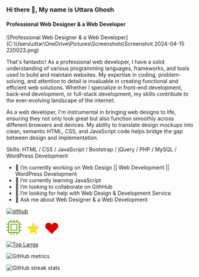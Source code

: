 ### Hi there 👋, My name is Uttara Ghosh

#### Professional Web Designer & a Web Developer
![Professional Web Designer & a Web Developer](C:\Users\uttar\OneDrive\Pictures\Screenshots\Screenshot 2024-04-15 220023.png)

That's fantastic! As a professional web developer, I have a solid understanding of various programming languages, frameworks, and tools used to build and maintain websites. My expertise in coding, problem-solving, and attention to detail is invaluable in creating functional and efficient web solutions. Whether I specialize in front-end development, back-end development, or full-stack development, my  skills contribute to the ever-evolving landscape of the internet.

As a web developer, I'm instrumental in bringing web designs to life, ensuring they not only look great but also function smoothly across different browsers and devices. My ability to translate design mockups into clean, semantic HTML, CSS, and JavaScript code helps bridge the gap between design and implementation.

Skills: HTML / CSS / JavaScript / Bootstrap / jQuery  /  PHP /  MySQL / WordPress Development

- 🔭 I’m currently working on Web Design ||  Web Development || WordPress Development 
- 🌱 I’m currently learning JavaScript 
- 👯 I’m looking to collaborate on GithHub 
- 🤔 I’m looking for help with Web Design & Development Service 
- 💬 Ask me about Web Designer & a Web Development 


[<img src='https://cdn.jsdelivr.net/npm/simple-icons@3.0.1/icons/github.svg' alt='github' height='40'>](https://github.com/https://github.com/devuttara)  

<a href='https://docs.github.com/en/developers'><img src='https://raw.githubusercontent.com/acervenky/animated-github-badges/master/assets/devbadge.gif' width='40' height='40'></a> <a href='https://stars.github.com/'><img src='https://raw.githubusercontent.com/acervenky/animated-github-badges/master/assets/starbadge.gif' width='35' height='35'></a> <a href='https://docs.github.com/en/github/supporting-the-open-source-community-with-github-sponsors'><img src='https://raw.githubusercontent.com/acervenky/animated-github-badges/master/assets/sponsorbadge.gif' width='35' height='35'></a> 

[![Top Langs](https://github-readme-stats.vercel.app/api/top-langs/?username=https://github.com/devuttara)](https://github.com/anuraghazra/github-readme-stats)

![GitHub metrics](https://metrics.lecoq.io/https://github.com/devuttara)  

![GitHub streak stats](https://streak-stats.demolab.com/?user=https://github.com/devuttara)  


